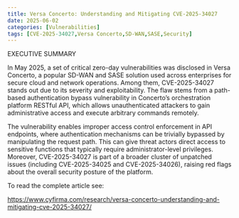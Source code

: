 ```yaml
---
title: Versa Concerto: Understanding and Mitigating CVE-2025-34027
date: 2025-06-02
categories: [Vulnerabilities]
tags: [CVE-2025-34027,Versa Concerto,SD-WAN,SASE,Security]
---
```


EXECUTIVE SUMMARY

In May 2025, a set of critical zero-day vulnerabilities was disclosed in Versa Concerto, a popular SD-WAN and SASE solution used across enterprises for secure cloud and network operations. Among them, CVE-2025-34027 stands out due to its severity and exploitability. The flaw stems from a path-based authentication bypass vulnerability in Concerto’s orchestration platform RESTful API, which allows unauthenticated attackers to gain administrative access and execute arbitrary commands remotely.

The vulnerability enables improper access control enforcement in API endpoints, where authentication mechanisms can be trivially bypassed by manipulating the request path. This can give threat actors direct access to sensitive functions that typically require administrator-level privileges. Moreover, CVE-2025-34027 is part of a broader cluster of unpatched issues (including CVE-2025-34025 and CVE-2025-34026), raising red flags about the overall security posture of the platform.

To read the complete article see:

https://www.cyfirma.com/research/versa-concerto-understanding-and-mitigating-cve-2025-34027/